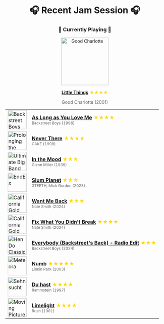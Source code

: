 <div align='center'>

# 🎧 Recent Jam Session 🎧

<h3>🎵 Currently Playing 🎵</h3>

<a href="https://open.spotify.com/track/6vFD3c1WI1zuKoyk22dMw3"><img src="https://i.scdn.co/image/ab67616d0000b2736fcd1eb131172e1ad970999f" width="150" height="150" alt="Good Charlotte" /></a>

<b><a href="https://open.spotify.com/track/6vFD3c1WI1zuKoyk22dMw3">Little Things</a></b><span style="color: gold;"> ★★★★</span>

<span style="color: #666;">Good Charlotte (2001)</span>

<table style='margin: 0 auto; max-width: 550px;'>
<tr>
<td width="60"><a href="https://open.spotify.com/track/00WvmRXTkPBZNhhRK3xfdy"><img src="https://i.scdn.co/image/ab67616d0000b273dafd4b9261a1ab9acd53a53d" width="60" height="60" alt="Backstreet Boys" /></a></td>
<td><b><a href="https://open.spotify.com/track/00WvmRXTkPBZNhhRK3xfdy">As Long as You Love Me</a></b> <span style="color: gold;"> ★★★★</span><br><span style="font-size: 12px; color: #666;">Backstreet Boys (1996)</span></td>
</tr>
<tr>
<td width="60"><a href="https://open.spotify.com/track/7aKWgpecgLEqisWcXPElDl"><img src="https://i.scdn.co/image/ab67616d0000b2738c28d7443694de36c67be905" width="60" height="60" alt="Prolonging the Magic" /></a></td>
<td><b><a href="https://open.spotify.com/track/7aKWgpecgLEqisWcXPElDl">Never There</a></b> <span style="color: gold;"> ★★★★</span><br><span style="font-size: 12px; color: #666;">CAKE (1998)</span></td>
</tr>
<tr>
<td width="60"><a href="https://open.spotify.com/track/1xsY8IFXUrxeet1Fcmk4oC"><img src="https://i.scdn.co/image/ab67616d0000b2730cc5eb834d42e68068a11e93" width="60" height="60" alt="Ultimate Big Band Collection: Glenn Miller" /></a></td>
<td><b><a href="https://open.spotify.com/track/1xsY8IFXUrxeet1Fcmk4oC">In the Mood</a></b> <span style="color: gold;"> ★★★</span><br><span style="font-size: 12px; color: #666;">Glenn Miller (1939)</span></td>
</tr>
<tr>
<td width="60"><a href="https://open.spotify.com/track/6pNdtpUaFYRWRrIxA0VYHM"><img src="https://i.scdn.co/image/ab67616d0000b27378c1c3872bf86543934e745c" width="60" height="60" alt="EndEx" /></a></td>
<td><b><a href="https://open.spotify.com/track/6pNdtpUaFYRWRrIxA0VYHM">Slum Planet</a></b> <span style="color: gold;"> ★★★</span><br><span style="font-size: 12px; color: #666;">3TEETH, Mick Gordon (2023)</span></td>
</tr>
<tr>
<td width="60"><a href="https://open.spotify.com/track/61kjUpPs05L0w0YhKxolMa"><img src="https://i.scdn.co/image/ab67616d0000b27317240d108cc177450f8558c1" width="60" height="60" alt="California Gold" /></a></td>
<td><b><a href="https://open.spotify.com/track/61kjUpPs05L0w0YhKxolMa">Want Me Back</a></b> <span style="color: gold;"> ★★★</span><br><span style="font-size: 12px; color: #666;">Nate Smith (2024)</span></td>
</tr>
<tr>
<td width="60"><a href="https://open.spotify.com/track/493xja7E57qje1iR0Pwj5K"><img src="https://i.scdn.co/image/ab67616d0000b27317240d108cc177450f8558c1" width="60" height="60" alt="California Gold" /></a></td>
<td><b><a href="https://open.spotify.com/track/493xja7E57qje1iR0Pwj5K">Fix What You Didn't Break</a></b> <span style="color: gold;"> ★★★★</span><br><span style="font-size: 12px; color: #666;">Nate Smith (2024)</span></td>
</tr>
<tr>
<td width="60"><a href="https://open.spotify.com/track/1qnWg8AJDw0thggNcPLcTk"><img src="https://i.scdn.co/image/ab67616d0000b27301cb3b81385184691c2d7b5f" width="60" height="60" alt="Hen Do Classics" /></a></td>
<td><b><a href="https://open.spotify.com/track/1qnWg8AJDw0thggNcPLcTk">Everybody (Backstreet's Back) - Radio Edit</a></b> <span style="color: gold;"> ★★★</span><br><span style="font-size: 12px; color: #666;">Backstreet Boys (2024)</span></td>
</tr>
<tr>
<td width="60"><a href="https://open.spotify.com/track/2nLtzopw4rPReszdYBJU6h"><img src="https://i.scdn.co/image/ab67616d0000b2735f1f51d14e8bea89484ecd1b" width="60" height="60" alt="Meteora" /></a></td>
<td><b><a href="https://open.spotify.com/track/2nLtzopw4rPReszdYBJU6h">Numb</a></b> <span style="color: gold;"> ★★★★★</span><br><span style="font-size: 12px; color: #666;">Linkin Park (2003)</span></td>
</tr>
<tr>
<td width="60"><a href="https://open.spotify.com/track/6uEvFCaOqXyEidoO8BZbyh"><img src="https://i.scdn.co/image/ab67616d0000b27397ea8cd106d06260c2c76cd6" width="60" height="60" alt="Sehnsucht" /></a></td>
<td><b><a href="https://open.spotify.com/track/6uEvFCaOqXyEidoO8BZbyh">Du hast</a></b> <span style="color: gold;"> ★★★★</span><br><span style="font-size: 12px; color: #666;">Rammstein (1997)</span></td>
</tr>
<tr>
<td width="60"><a href="https://open.spotify.com/track/0K6yUnIKNsFtfIpTgGtcHm"><img src="https://i.scdn.co/image/ab67616d0000b27372833c1ae3343cbfb4617073" width="60" height="60" alt="Moving Pictures (2011 Remaster)" /></a></td>
<td><b><a href="https://open.spotify.com/track/0K6yUnIKNsFtfIpTgGtcHm">Limelight</a></b> <span style="color: gold;"> ★★★★</span><br><span style="font-size: 12px; color: #666;">Rush (1981)</span></td>
</tr>
</table>
</div>

